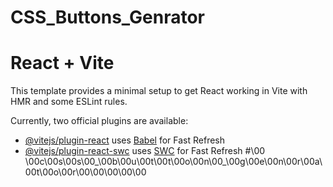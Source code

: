 # CSS_Buttons_Genrator

# React + Vite

This template provides a minimal setup to get React working in Vite with HMR and some ESLint rules.

Currently, two official plugins are available:

- [@vitejs/plugin-react](https://github.com/vitejs/vite-plugin-react/blob/main/packages/plugin-react/README.md) uses [Babel](https://babeljs.io/) for Fast Refresh
- [@vitejs/plugin-react-swc](https://github.com/vitejs/vite-plugin-react-swc) uses [SWC](https://swc.rs/) for Fast Refresh
#\00 \00c\00s\00s\00_\00b\00u\00t\00t\00o\00n\00_\00g\00e\00n\00r\00a\00t\00o\00r\00\00\00\00\00
